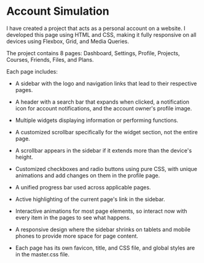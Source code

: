 # Account Simulation
I have created a project that acts as a personal account on a website. I developed this page using HTML and CSS, making it fully responsive on all devices using Flexbox, Grid, and Media Queries.

The project contains 8 pages: Dashboard, Settings, Profile, Projects, Courses, Friends, Files, and Plans.

Each page includes:

- A sidebar with the logo and navigation links that lead to their respective pages.

- A header with a search bar that expands when clicked, a notification icon for account notifications, and the account owner's profile image.

- Multiple widgets displaying information or performing functions.

- A customized scrollbar specifically for the widget section, not the entire page.

- A scrollbar appears in the sidebar if it extends more than the device's height.

- Customized checkboxes and radio buttons using pure CSS, with unique animations and add changes on them in the profile page.

- A unified progress bar used across applicable pages.

- Active highlighting of the current page's link in the sidebar.

- Interactive animations for most page elements, so interact now with every item in the pages to see what happens.

- A responsive design where the sidebar shrinks on tablets and mobile phones to provide more space for page content.

- Each page has its own favicon, title, and CSS file, and global styles are in the master.css file.
